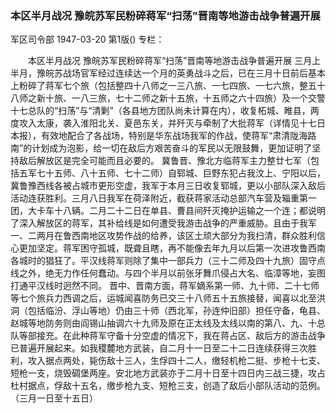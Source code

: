 ### 本区半月战况  豫皖苏军民粉碎蒋军“扫荡”晋南等地游击战争普遍开展
军区司令部
1947-03-20
第1版()
专栏：

　　本区半月战况
    豫皖苏军民粉碎蒋军“扫荡”晋南等地游击战争普遍开展
    三月上半月，豫皖苏战场官军经过连续达一个月的英勇战斗之后，已在三月十日前后基本上粉碎了蒋军七个旅（包括整四十八师之一三八旅、一七四旅、一七六旅，整五十八师之新十旅、一八三旅，七十二师之新十五旅，十五师之六十四旅）及一个交警十七总队的“扫荡”与“清剿”（各县地方团队尚未计算在内），收复柘城、睢县，两度攻入太康，袭入淮阳北关、夏邑东关，并歼灭与牵制了大批蒋军（详情见十七日本报），有效地配合了各战场，特别是华东战场我军的作战，使蒋军“肃清陇海路南”的计划成为泡影，给一切在敌后方艰苦奋斗的军民以无限鼓舞，更加证明了坚持敌后解放区是完全可能而且必要的。
    冀鲁晋、豫北方临蒋军主力整廿七军（包括五军七十五师、八十五师、七十二师）自郓城、巨野东犯占我汶上、宁阳以后，冀鲁豫西线各被占城市更形空虚，我军于本月三日收复郓城，更以小部队深入敌后活动连获胜利。三月八日我军在荷泽附近，截获蒋家活动总部汽车营及辎重第一团，大卡车十八辆。二月二十二日在单县、曹县间歼灭掩护运输之一个连；都说明了深入解放区的蒋军，其补给线是如何遭受我游击战争的严重威胁。且由于我军一、二两月在鲁西南地区攻势作战的给养，该区土顽大部分为我扫清，群众胜利信心更加坚定。蒋军困守孤城，既聋且瞎，再不能像去年九月以后第一次进攻鲁西南各城时的猖狂了。平汉线蒋军则除了集中一部兵力（三十二师及四十九旅）固守点线之外，绝无力作任何蠢动。与四个半月以前张牙舞爪侵占大名、临漳等地，妄图打通平汉线时迥然不同。
    晋中、晋南方面，蒋军嫡系第一师、九十师、二十七师等七个旅兵力西调之后，运城闻喜防务已交三十八师五十五旅接替，闻喜以北至洪洞（包括临汾、浮山等地）仍由三十师（西北军，孙连仲旧部）担任守备，龟县、赵城等地防务则由阎锡山抽调六十九师及原在正太线及太线以南的第八、九、十总队等部接充。在此种蒋军守备十分空虚的情况下，我在蒋占区、敌后方的游击战争已普遍开展起来。如我稷麓地方武装，自二月十一日至二十二日连续获得三次胜利，攻入据点两处，毙伤敌十三人，生俘四十二人，缴轻机枪二挺、步枪十七支、短枪一支，烧毁碉堡两座。安北地方武装亦于二月十日至十四日内三战三捷，攻占杜村据点，俘敌十五名，缴步枪九支、短枪三支，创造了敌后小部队活动的范例。
                （三月一日至十五日）
